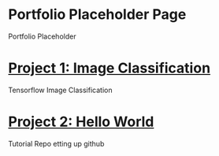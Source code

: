 # Portfolio Placeholder Page
Portfolio Placeholder

# [Project 1: Image Classification](https://github.com/scottmunson/tensorflow_image_classification)
Tensorflow Image Classification

# [Project 2: Hello World](https://github.com/scottmunson/hello-world)
Tutorial Repo etting up github

